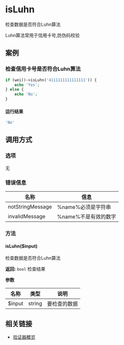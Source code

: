isLuhn
======

检查数据是否符合Luhn算法

Luhn算法常用于信用卡号,防伪码校验

案例
----

### 检查信用卡号是否符合Luhn算法

```php
if (wei()->isLuhn('4111111111111111')) {
    echo 'Yes';
} else {
    echo 'No';
}
```

#### 运行结果

```php
'No'
```

调用方式
--------

### 选项

无

### 错误信息

名称                   | 信息
-----------------------|------
notStringMessage       | %name%必须是字符串
invalidMessage         | %name%不是有效的数字

### 方法

#### isLuhn($input)
检查数据是否符合Luhn算法

**返回:** `bool` 检查结果

**参数**

名称   | 类型   | 说明
-------|--------|------
$input | string | 要检查的数据

相关链接
--------

* [验证器概览](../book/validators.md)
